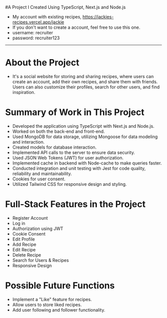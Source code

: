 #A Project I Created Using TypeScript, Next.js and Node.js
- My account with existing recipes, https://jackies-recipes.vercel.app/jackie
- If you don't want to create a account, feel free to use this one.
- username: recruiter
- password: recruiter123
---------------------------
# About the Project
- It's a social website for storing and sharing recipes, where users can create an account, add their own recipes, and share them with friends. Users can also customize their profiles, search for other users, and find inspiration.

# Summary of Work in This Project
- Developed the application using TypeScript with Next.js and Node.js.
- Worked on both the back-end and front-end.
- Used MongoDB for data storage, utilizing Mongoose for data modeling and interaction.
- Created models for database interaction.
- Implemented API calls to the server to ensure data security.
- Used JSON Web Tokens (JWT) for user authorization.
- Implemented cache in backend with Node-cache to make queries faster.
- Conducted integration and unit testing with Jest for code quality, reliability and maintainability.
- Cookies for user consent.
- Utilized Tailwind CSS for responsive design and styling.


# Full-Stack Features in the Project
- Register Account
- Log in
- Authorization using JWT
- Cookie Consent
- Edit Profile
- Add Recipe
- Edit Recipe
- Delete Recipe
- Search for Users & Recipes
- Responsive Design

# Possible Future Functions
- Implement a "Like" feature for recipes.
- Allow users to store liked recipes.
- Add user following and follower functionality.
